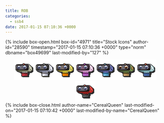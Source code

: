 ```yaml
---
title: ROB
categories:
  - ssb4
date: 2017-01-15 07:10:36 +0000
---
```

{% include box-open.html box-id="4971" title="Stock Icons" author-id="28590" timestamp="2017-01-15 07:10:36 +0000" type="norm" dbname="box49699" last-modified-by="127" %}
<center><img src="Stock_1.png" /><img src="Stock_2.png" /><img src="Stock_3.png" /><img src="Stock_4.png" /><img src="Stock_5.png" /><img src="Stock_6.png" /><img src="Stock_7.png" /><img src="Stock_8.png" /></center>
{% include box-close.html author-name="CerealQueen" last-modified-on="2017-01-15 07:10:42 +0000" last-modified-by-name="CerealQueen" %}
